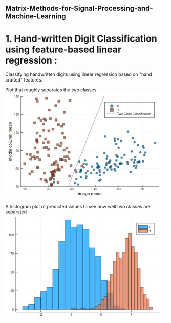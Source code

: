 ## Matrix-Methods-for-Signal-Processing-and-Machine-Learning

# 1. Hand-written Digit Classification using feature-based linear regression : 
Classifying handwritten digits using linear regression based on "hand crafted" features.

Plot that roughly separates the two classes ![](task02.JPG)

A histogram plot of predicted values to see how well two classes are separated ![](task03.JPG)


